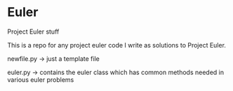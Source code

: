 Euler
=====

Project Euler stuff

This is a repo for any project euler code I write as solutions to Project
Euler.

newfile.py -> just a template file

euler.py -> contains the euler class which has common methods needed
            in various euler problems
